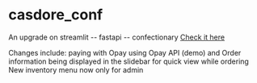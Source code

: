 # casdore_conf

An upgrade on streamlit -- fastapi -- confectionary 
[Check it here](https://github.com/casdore/streamlit---fastapi---confectionery-application)

Changes include: 
paying with Opay using Opay API (demo)
and Order information being displayed in the slidebar for quick view while ordering
New inventory menu now only for admin
